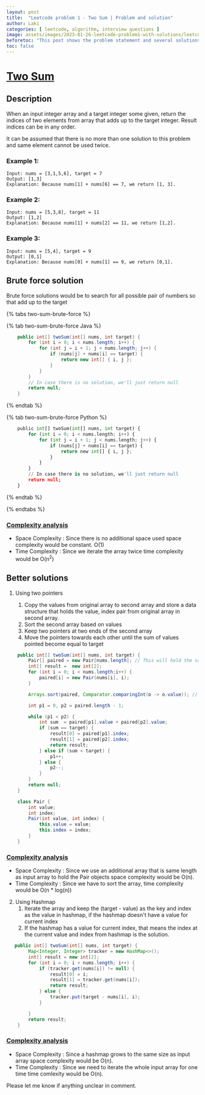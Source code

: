 ```yaml
---
layout: post
title:  "Leetcode problem 1 - Two Sum | Problem and solution"
author: Laki
categories: [ leetcode, algorithm, interview questions ]
image: assets/images/2023-01-26-leetcode-problem1-with-solutions/leetcode_meme1.png
beforetoc: "This post shows the problem statement and several solutions for leetcode two sum problem"
toc: false
---
```


# [Two Sum](https://leetcode.com/problems/two-sum/)

## Description

When an input integer array and a target integer some given, return the indices of two elements from array that adds up to the target integer. Result indices can be in any order.

It can be assumed that there is no more than one solution to this problem and same element cannot be used twice.

### Example 1:
``` 
Input: nums = [3,1,5,6], target = 7
Output: [1,3]
Explanation: Because nums[1] + nums[6] == 7, we return [1, 3].
```
### Example 2:
```
Input: nums = [5,3,8], target = 11
Output: [1,2]
Explanation: Because nums[1] + nums[2] == 11, we return [1,2].
```
### Example 3:
```
Input: nums = [5,4], target = 9
Output: [0,1]
Explanation: Because nums[0] + nums[1] == 9, we return [0,1].
```

## Brute force solution 

Brute force solutions would be to search for all possible pair of numbers so that add up to the target

{% tabs two-sum-brute-force %}

{% tab two-sum-brute-force Java %}
``` java
    public int[] twoSum(int[] nums, int target) {
        for (int i = 0; i < nums.length; i++) {
            for (int j = i + 1; j < nums.length; j++) {
                if (nums[j] + nums[i] == target) {
                    return new int[] { i, j };
                }
            }
        }
        // In case there is no solution, we'll just return null
        return null;
    }
```
{% endtab %}

{% tab two-sum-brute-force Python %}
``` Python
    public int[] twoSum(int[] nums, int target) {
        for (int i = 0; i < nums.length; i++) {
            for (int j = i + 1; j < nums.length; j++) {
                if (nums[j] + nums[i] == target) {
                    return new int[] { i, j };
                }
            }
        }
        // In case there is no solution, we'll just return null
        return null;
    }
```
{% endtab %}

{% endtabs %}

### <ins> Complexity analysis </ins>

* Space Complexity : Since there is no additional space used space complexity would be constant. O(1)
* Time Complexity : Since we iterate the array twice time complexity would be O(n<sup>2</sup>)

## Better solutions

1. Using two pointers
    
    1. Copy the values from original array to second array and store a data structure that holds the value, index pair from original array in second array.
    2. Sort the second array based on values
    3. Keep two pointers at two ends of the second array
    4. Move the pointers towards each other until the sum of values pointed become equal to target

``` java
    public int[] twoSum(int[] nums, int target) {
        Pair[] paired = new Pair[nums.length]; // This will hold the value and index pair of input array
        int[] result =  new int[2];
        for (int i = 0; i < nums.length;i++) {
            paired[i] = new Pair(nums[i], i);
        }

        Arrays.sort(paired, Comparator.comparingInt(o -> o.value)); // Sort the array based on value

        int p1 = 0, p2 = paired.length - 1;

        while (p1 < p2) {
            int sum  = paired[p1].value + paired[p2].value;
            if (sum == target) {
                result[0] = paired[p1].index;
                result[1] = paired[p2].index;
                return result;
            } else if (sum < target) {
                p1++;
            } else {
                p2--;
            }
        }
        return null;
    }

    class Pair {
        int value;
        int index;
        Pair(int value, int index) {
            this.value = value;
            this.index = index;
        }
    }
```
### <ins> Complexity analysis </ins>

* Space Complexity : Since we use an additional array that is same length as input array to hold the Pair objects space complexity would be O(n).
* Time Complexity : Since we have to sort the array, time complexity would be O(n * log(n))

2. Using Hashmap
    1. Iterate the array and keep the (target - value) as the key  and index as the value in hashmap, if the hashmap doesn't have a value for current index
    2. If the hashmap has a value for current index, that means the index at the current value and index from hashmap is the solution.

``` java
   public int[] twoSum(int[] nums, int target) {
        Map<Integer, Integer> tracker = new HashMap<>();
        int[] result = new int[2];
        for (int i = 0; i < nums.length; i++) {
            if (tracker.get(nums[i]) != null) {
                result[0] = i;
                result[1] = tracker.get(nums[i]);
                return result;
            } else {
                tracker.put(target - nums[i], i);
            }

        }
        return result;
    }
```
### <ins> Complexity analysis </ins>

* Space Complexity : Since a hashmap grows to the same size as input array space complexity would be O(n).
* Time Complexity : Since we need to iterate the whole input array for one time time comlexity would be O(n).

Please let me know if anything unclear in comment.

